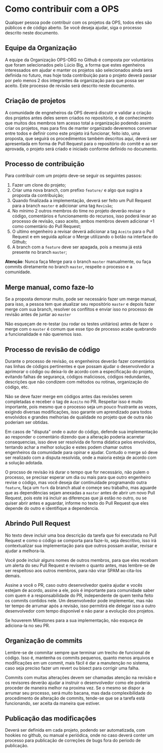 Como contribuir com a OPS
=========================

Qualquer pessoa pode contribuir com os projetos da OPS, todos eles são públicos e de código aberto. Se você deseja ajudar, siga o processo descrito neste documento.

Equipe da Organização
---------------------

A equipe da Organização OPS-ORG no Github é composta por voluntários que foram selecionados pelo Lúcio Big, a forma que estes egenheiros interessados em ajudar e manter os projetos são selecionados ainda será definida no futuro, mas hoje toda contribuição para o projeto deverá passar por pelo menos 2 dos integrantes da organização para que possa ser aceito. Este processo de revisão será descrito neste documento.

Criação de projetos
-------------------

A comunidade de engneheiros da OPS deverá discutir e validar a criação dos projetos antes deles serem criados no repositório, é de conhecimento que muitos dos membros tem acesso total a organização podendo assim criar os projetos, mas para fins de manter organizado deveremos conversar entre todos e definir como este projeto irá funcionar, feito isto, uma proposta, que seguirá os procedimentos também descritos aqui, deverá ser apresentada em forma de Pull Request para o repositório do comitê e ao ser aprovada, o projeto será criado e iniciado conforme definido no documento.

Processo de contribuição
------------------------

Para contribuir com um projeto deve-se seguir os seguintes passos:

1. Fazer um clone do projeto;
2. Criar uma nova branch, com prefixo `feature/` e algo que sugira a proposta da contribuição;
3. Quando finalizada a implementação, deverá ser feito um Pull Request para a branch `master` e adicionar uma tag `Revisão`;
4. No mínimo 2 outros membros do time no projeto deverão revisar o código, comentários e funcionamento do recursos, isso poderá levar ao processo de revisão, caso aceito, ambos membros devem adicionar +1 como comentário do Pull Request;
5. O ultimo engenheiro a revisar deverá adicionar a tag `Aceito` para o Pull Request e em seguida aplicar o Merge utilizando o botão na interface do Github;
6. A branch com a `feature` deve ser apagada, pois a mesma já está presente no branch `master`;

**Atenção**: Nunca faça Merge para o branch `master` manualmente, ou faça commits diretamente no branch `master`, respeite o processo e a comunidade.

Merge manual, como faze-lo
--------------------------

Se a proposta demorar muito, pode ser necessário fazer um merge manual, para isso, a pessoa tem que atualizar seu repositório `master` e depois fazer merge com sua branch, resolver os conflitos e enviar isso no processo de revisão antes de juntar ao `master`

Não esqueçam de re-testar (ou rodar os testes unitários) antes de fazer o merge com o `master` é comum que esse tipo de processo acabe quebrando a funcionalidade e não queremos isso.

Processo de revisão de código
-----------------------------

Durante o processo de revisão, os engenheiros deverâo fazer comentários nas linhas de códigos pertinentes e que possam ajudar o desenvolvedor a aprimorar o código ou deixa-lo de acordo com a especificação do projeto, evitando falhas de segurança, códigos maliciosos, códigos redundantes, descrições que não condizem com métodos ou rotinas, organização do código, etc.

Não se deve fazer merge em códigos antes das revisões serem completadas e receber o tag de `Aceito` no PR. Respeitar isso é muito importante, pois mesmo que o processo seja um pouco frustrante as vezes, exigindo diversas modificações, isso garante um aprendizado para todos envolvidos e grandes melhorias de qualidade no projeto que de outra não poderiam ser obtidas.

Em casos de "disputa" onde o autor do código, defende sua implementação ao responder o comentário dizendo que a alteração poderia acarretar consequencias, isso deve ser resolvida de forma didatica pelos envolvidos, tentando achar a melhor solução e estes podem chamar outros engenheiros da comunidade para opinar e ajudar. Contudo o merge só deve ser realizado com a disputa resolvida, onde a maioria esteja de acordo com a solução adotada.

O procsso de revisão irá durar o tempo que for necessário, não pulem o processo, se precisar esperar um dia ou mais para que outro engenheiro revise o código, mas você deseja dar continuidade programando outra `feature`, faça um `fork` da branch atual e começe seu trabalho, mas aguarde que as dependências sejam anexadas a `master` antes de abrir um novo Pull Request, pois este irá incluir as diferenças que já estão no outro, ou se quiser abrir antes e aguardar, informe no texto do Pull Request que eles depende do outro e identifique a dependencia.

Abrindo Pull Request
--------------------

No texto deve incluir uma boa descrição da tarefa que foi executada no Pull Request e como o código se comporta para faze-lo, seja descritivo, isso irá contextualizar sua implementação para que outros possam avaliar, revisar e ajudar a melhora-la.

Você pode incluir alguns nomes de outros membros, para que eles recebam um alerta do seu Pull Request e revisem o quanto antes, mas lembre-se de ser respeitoso aos outros membros, para não virar SPAM ao cita-los demais.

Assine a você o PR, caso outro desenvolvedor queira ajudar e vocês estejam de acordo, assine a ele, pois é importante para comunidade saber com quem é a responsabilidade do PR, independente de quem tenha feito os commits contidos nele. Um desenvolvedor pode implementar, mas não ter tempo de arrumar após a revisão, isso permitirá ele delegar isso a outro desenvolvedor com tempo disponível e não parar a evolução dos projetos.

Se houverem Milestones para a sua implementação, não esqueça de adiciona-la no seu PR.

Organização de commits
----------------------

Lembre-se de commitar sempre que terminar um trecho de funcional de código. Isso é, mantenha os commits pequenos, quanto menos arquivos e modificações em um commit, mais fácil é dar a manutenção no sistema, caso seja preciso fazer um revert ou bisect para corrigir uma falha.

Commits com muitas alterações devem ser chamadas atenção na revisão e os revisores deverão ajudar a instruir o desenvolvedor como ele poderia proceder de maneira melhor na proxima vez. Se o mesmo se dispor a arrumar seu processo, será muito bacana, mas dada complexibilidade do procedimento de alteração de commits, tende-se que se a tarefa está funcionando, ser aceita da maneira que estiver.

Publicação das modificações
---------------------------

Deverá ser definida em cada projeto, podendo ser automatizada, com hookies no github, ou manual e periódica, onde no caso deverá conter um processo para publicação de correções de bugs fora do periodo de publicação.
